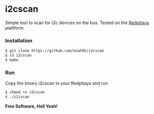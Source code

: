 # i2cscan
Simple tool to scan for i2c devices on the bus. Tested on the [Redpitaya]  plattform.

### Installation

```sh
$ git clone https://github.com/noah95/i2cscan
$ cd i2cscan
$ make
```

### Run
Copy the binary i2cscan to your Redpitaya and run
```sh
$ chmod +x i2cscan
$ ./i2cscan
```

**Free Software, Hell Yeah!**

[Redpitaya]:http://redpitaya.com/